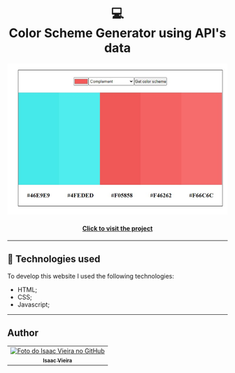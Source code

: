 <h1 align="center">
  💻<br>Color Scheme Generator using API's data
</h1>

![Final result of the project](preview.jpg)

<h4 align="center"><a href="">Click to visit the project</a></h4>

---

## 💼 Technologies used

To develop this website I used the following technologies:

- HTML;
- CSS;
- Javascript;

---


<h2>Author</h2>

<table>
  <tr>    
    <td align="center">
      <a href="https://github.com/Isaacvf-dev">
        <img src="https://avatars.githubusercontent.com/u/123469000?v=4" width="100px;" alt="Foto do Isaac Vieira no GitHub"/><br>
        <sub>
          <b>Isaac Vieira</b>
        </sub>
      </a>
    </td>
  </tr>
</table>
